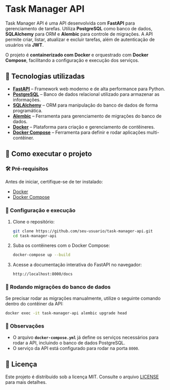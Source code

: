# Task Manager API  

Task Manager API é uma API desenvolvida com **FastAPI** para gerenciamento de tarefas. Utiliza **PostgreSQL** como banco de dados, **SQLAlchemy** para ORM e **Alembic** para controle de migrações. A API permite criar, listar, atualizar e excluir tarefas, além de autenticação de usuários via **JWT**.  

O projeto é **containerizado com Docker** e orquestrado com **Docker Compose**, facilitando a configuração e execução dos serviços.  

## 📌 Tecnologias utilizadas  

- **[FastAPI](https://fastapi.tiangolo.com/)** – Framework web moderno e de alta performance para Python.  
- **[PostgreSQL](https://www.postgresql.org/)** – Banco de dados relacional utilizado para armazenar as informações.  
- **[SQLAlchemy](https://www.sqlalchemy.org/)** – ORM para manipulação do banco de dados de forma programática.  
- **[Alembic](https://alembic.sqlalchemy.org/)** – Ferramenta para gerenciamento de migrações do banco de dados.  
- **[Docker](https://www.docker.com/)** – Plataforma para criação e gerenciamento de contêineres.  
- **[Docker Compose](https://docs.docker.com/compose/)** – Ferramenta para definir e rodar aplicações multi-contêiner.  

## 🚀 Como executar o projeto  

### 🛠️ Pré-requisitos  
Antes de iniciar, certifique-se de ter instalado:  

- [Docker](https://docs.docker.com/get-docker/)  
- [Docker Compose](https://docs.docker.com/compose/install/)  

### 📂 Configuração e execução  

1. Clone o repositório:  
   ```bash
   git clone https://github.com/seu-usuario/task-manager-api.git
   cd task-manager-api
   ```

2. Suba os contêineres com o Docker Compose:  
   ```bash
   docker-compose up --build
   ```

3. Acesse a documentação interativa do FastAPI no navegador:  
   ```
   http://localhost:8000/docs
   ```

### 🔄 Rodando migrações do banco de dados  

Se precisar rodar as migrações manualmente, utilize o seguinte comando dentro do contêiner da API:  

```bash
docker exec -it task-manager-api alembic upgrade head
```

### 📌 Observações  

- O arquivo **`docker-compose.yml`** já define os serviços necessários para rodar a API, incluindo o banco de dados PostgreSQL.  
- O serviço da API está configurado para rodar na porta `8000`.  

## 📜 Licença  

Este projeto é distribuído sob a licença MIT. Consulte o arquivo [LICENSE](LICENSE) para mais detalhes.

